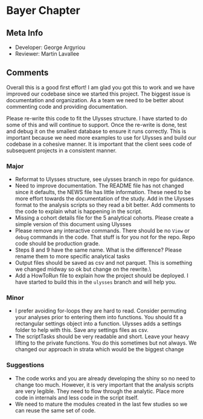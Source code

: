 # Bayer Chapter

## Meta Info

-   Developer: George Argyriou
-   Reviewer: Martin Lavallee

## Comments

Overall this is a good first effort! I am glad you got this to work and we have improved our codebase since we started this project. The biggest issue is documentation and organization. As a team we need to be better about commenting code and providing documentation.

Please re-write this code to fit the Ulysses structure. I have started to do some of this and will continue to support. Once the re-write is done, test and debug it on the smallest database to ensure it runs correctly. This is important because we need more examples to use for Ulysses and build our codebase in a cohesive manner. It is important that the client sees code of subsequent projects in a consistent manner.

### Major

-   Reformat to Ulysses structure, see ulysses branch in repo for guidance.
-   Need to improve documentation. The README file has not changed since it defaults, the NEWS file has little information. These need to be more effort towards the documentation of the study. Add in the Ulysses format to the analysis scripts so they read a bit better. Add comments to the code to explain what is happening in the script.
-   Missing a cohort details file for the 5 analytical cohorts. Please create a simple version of this document using Ulysses
-   Please remove any interactive commands. There should be no `View` or `debug` commands in the code. That stuff is for you not for the repo. Repo code should be production grade.
-   Steps 8 and 9 have the same name. What is the difference? Please rename them to more specific analytical tasks
-   Output files should be saved as csv and not parquet. This is something we changed midway so ok but change on the rewrite.\
-   Add a HowToRun file to explain how the project should be deployed. I have started to build this in the `ulysses` branch and will help you.

### Minor

-   I prefer avoiding for-loops they are hard to read. Consider permuting your analyses prior to entering them into functions. You should fit a rectangular settings object into a function. Ulysses adds a settings folder to help with this. Save any settings files as csv.
-   The scriptTasks should be very readable and short. Leave your heavy lifting to the private functions. You do this sometimes but not always. We changed our approach in strata which would be the biggest change

### Suggestions

-   The code works and you are already developing the shiny so no need to change too much. However, it is very important that the analysis scripts are very legible. They need to flow through the analytic. Place more code in internals and less code in the script itself.
-   We need to mature the modules created in the last few studies so we can reuse the same set of code.
